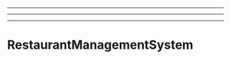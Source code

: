 ------------------------------------------
----------------------------------------------------------------------------------------------------
----------------------------------------------------------------------------------------------------
# RestaurantManagementSystem
